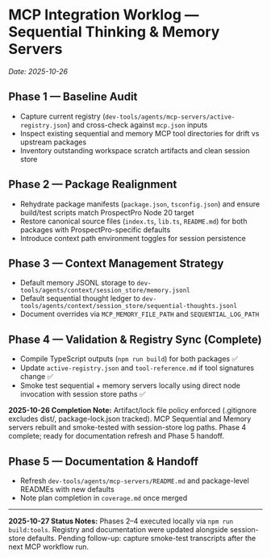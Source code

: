 # MCP Integration Worklog — Sequential Thinking & Memory Servers

_Date: 2025-10-26_

## Phase 1 — Baseline Audit

- Capture current registry (`dev-tools/agents/mcp-servers/active-registry.json`) and cross-check against `mcp.json` inputs
- Inspect existing sequential and memory MCP tool directories for drift vs upstream packages
- Inventory outstanding workspace scratch artifacts and clean session store

## Phase 2 — Package Realignment

- Rehydrate package manifests (`package.json`, `tsconfig.json`) and ensure build/test scripts match ProspectPro Node 20 target
- Restore canonical source files (`index.ts`, `lib.ts`, `README.md`) for both packages with ProspectPro-specific defaults
- Introduce context path environment toggles for session persistence

## Phase 3 — Context Management Strategy

- Default memory JSONL storage to `dev-tools/agents/context/session_store/memory.jsonl`
- Default sequential thought ledger to `dev-tools/agents/context/session_store/sequential-thoughts.jsonl`
- Document overrides via `MCP_MEMORY_FILE_PATH` and `SEQUENTIAL_LOG_PATH`


## Phase 4 — Validation & Registry Sync (Complete)

- Compile TypeScript outputs (`npm run build`) for both packages  ✅
- Update `active-registry.json` and `tool-reference.md` if tool signatures change  ✅
- Smoke test sequential + memory servers locally using direct node invocation with session store paths  ✅

**2025-10-26 Completion Note:**
Artifact/lock file policy enforced (.gitignore excludes dist/, package-lock.json tracked). MCP Sequential and Memory servers rebuilt and smoke-tested with session-store log paths. Phase 4 complete; ready for documentation refresh and Phase 5 handoff.

## Phase 5 — Documentation & Handoff

- Refresh `dev-tools/agents/mcp-servers/README.md` and package-level READMEs with new defaults
- Note plan completion in `coverage.md` once merged

---

**2025-10-27 Status Notes:** Phases 2–4 executed locally via `npm run build:tools`. Registry and documentation were updated alongside session-store defaults. Pending follow-up: capture smoke-test transcripts after the next MCP workflow run.
